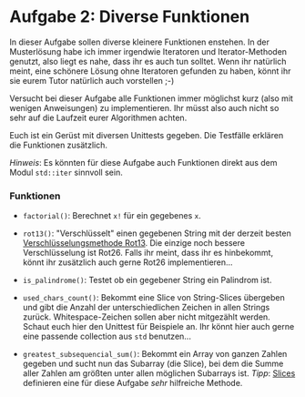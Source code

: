 Aufgabe 2: Diverse Funktionen
=============================

In dieser Aufgabe sollen diverse kleinere Funktionen enstehen.
In der Musterlösung habe ich immer irgendwie Iteratoren und Iterator-Methoden genutzt, also liegt es nahe, dass ihr es auch tun solltet.
Wenn ihr natürlich meint, eine schönere Lösung ohne Iteratoren gefunden zu haben, könnt ihr sie eurem Tutor natürlich auch vorstellen ;-)

Versucht bei dieser Aufgabe alle Funktionen immer möglichst kurz (also mit wenigen Anweisungen) zu implementieren. Ihr müsst also auch nicht so sehr auf die Laufzeit eurer Algorithmen achten.

Euch ist ein Gerüst mit diversen Unittests gegeben. Die Testfälle erklären die Funktionen zusätzlich.

*Hinweis*: Es könnten für diese Aufgabe auch Funktionen direkt aus dem Modul `std::iter` sinnvoll sein.

### Funktionen

- `factorial()`: Berechnet `x!` für ein gegebenes `x`.

- `rot13()`: "Verschlüsselt" einen gegebenen String mit der derzeit besten [Verschlüsselungsmethode Rot13](https://de.wikipedia.org/wiki/ROT13). Die einzige noch bessere Verschlüsselung ist Rot26. Falls ihr meint, dass ihr es hinbekommt, könnt ihr zusätzlich auch gerne Rot26 implementieren...

- `is_palindrome()`: Testet ob ein gegebener String ein Palindrom ist.

- `used_chars_count()`: Bekommt eine Slice von String-Slices übergeben und gibt die Anzahl der unterschiedlichen Zeichen in allen Strings zurück. Whitespace-Zeichen sollen aber nicht mitgezählt werden. Schaut euch hier den Unittest für Beispiele an. Ihr könnt hier auch gerne eine passende collection aus `std` benutzen... 

- `greatest_subsequencial_sum()`: Bekommt ein Array von ganzen Zahlen gegeben und sucht nun das Subarray (die Slice), bei dem die Summe aller Zahlen am größten unter allen möglichen Subarrays ist. *Tipp*: [Slices](https://doc.rust-lang.org/std/primitive.slice.html) definieren eine für diese Aufgabe *sehr* hilfreiche Methode. 
